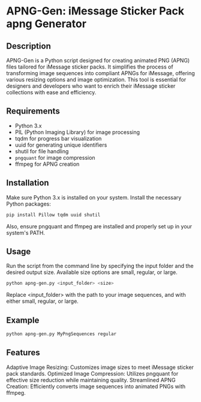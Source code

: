 
# APNG-Gen: iMessage Sticker Pack apng Generator

## Description
APNG-Gen is a Python script designed for creating animated PNG (APNG) files tailored for iMessage sticker packs. It simplifies the process of transforming image sequences into compliant APNGs for iMessage, offering various resizing options and image optimization. This tool is essential for designers and developers who want to enrich their iMessage sticker collections with ease and efficiency.

## Requirements
- Python 3.x
- PIL (Python Imaging Library) for image processing
- tqdm for progress bar visualization
- uuid for generating unique identifiers
- shutil for file handling
- `pngquant` for image compression
- ffmpeg for APNG creation

## Installation
Make sure Python 3.x is installed on your system. Install the necessary Python packages:
```bash
pip install Pillow tqdm uuid shutil
```
Also, ensure pngquant and ffmpeg are installed and properly set up in your system's PATH.

## Usage
Run the script from the command line by specifying the input folder and the desired output size. Available size options are small, regular, or large.

```bash
python apng-gen.py <input_folder> <size>
```
Replace <input_folder> with the path to your image sequences, and <size> with either small, regular, or large.

## Example
```bash
python apng-gen.py MyPngSequences regular
```

## Features
Adaptive Image Resizing: Customizes image sizes to meet iMessage sticker pack standards.
Optimized Image Compression: Utilizes pngquant for effective size reduction while maintaining quality.
Streamlined APNG Creation: Efficiently converts image sequences into animated PNGs with ffmpeg.
